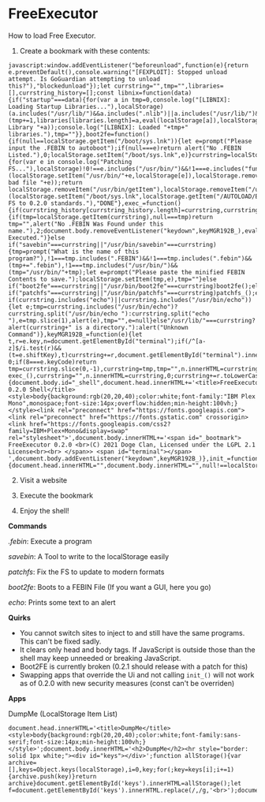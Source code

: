 # FreeExecutor
How to load Free Executor.

1. Create a bookmark with these contents:

```
javascript:window.addEventListener("beforeunload",function(e){return e.preventDefault(),console.warning("[FEXPLOIT]: Stopped unload attempt. Is GoGuardian attempting to unload this?"),"blockedunload"});let currstring="",tmp="",libraries=[],currstring_history=[];const libnix=function(data){if("startup"===data){for(var a in tmp=0,console.log("[LIBNIX]: Loading Startup Libraries..."),localStorage)(a.includes("/usr/lib/")&&a.includes(".nlib")||a.includes("/usr/lib/")&&a.includes(".NLIB"))&&(tmp+=1,libraries[libraries.length]=a,eval(localStorage[a]),localStorage("Loaded Library "+a));console.log("[LIBNIX]: Loaded "+tmp+" libraries."),tmp=""}},boot2fe=function(){if(null==localStorage.getItem("/boot/sys.lnk")){let e=prompt("Please input the .FEBIN to autoboot");if(null===e)return alert("No .FEBIN Listed."),0;localStorage.setItem("/boot/sys.lnk",e)}currstring=localStorage.getItem("/boot/sys.lnk"),exec_()},patchfs_=function(){for(var e in console.log("Patching FS..."),localStorage)!0!==e.includes("/usr/bin/")&&!1===e.includes("function")&&(localStorage.setItem("/usr/bin/"+e,localStorage[e]),localStorage.removeItem(e),console.log("Fixed bad file "+e));return localStorage.removeItem("/usr/bin/getItem"),localStorage.removeItem("/usr/bin/removeItem"),localStorage.removeItem("/usr/bin/length"),localStorage.removeItem("/usr/bin/key"),localStorage.removeItem("/usr/bin/clear"),localStorage.removeItem("/usr/bin/setItem"),"null"!=localStorage.getItem("/AUTOLOAD/BOOT.lnk")&&(localStorage.setItem("/boot/sys.lnk",localStorage.getItem("/AUTOLOAD/BOOT.lnk")),localStorage.removeItem("/AUTOLOAD/BOOT.lnk")),console.log("Patched FS to 0.2.0 standards."),"DONE"},exec_=function(){if(currstring_history[currstring_history.length]=currstring,currstring.includes(".FEBIN")||currstring.includes(".febin")||currstring.includes("/usr/bin/")||"/boot/sys.lnk"===currstring){if(tmp=localStorage.getItem(currstring),null===tmp)return tmp="",alert("No .FEBIN Was Found under this name."),2;document.body.removeEventListener("keydown",keyMGR192B_),eval(tmp),tmp="",document.body.addEventListener("keydown",keyMGR192B_),console.log(".FEBIN Executed.")}else if("savebin"===currstring||"/usr/bin/savebin"===currstring){tmp=prompt("What is the name of this program?"),!1===tmp.includes(".FEBIN")&&!1===tmp.includes(".febin")&&(tmp+=".febin"),!1===tmp.includes("/usr/bin/")&&(tmp="/usr/bin/"+tmp);let e=prompt("Please paste the minified FEBIN Contents to save.");localStorage.setItem(tmp,e),tmp=""}else if("boot2fe"===currstring||"/usr/bin/boot2fe"===currstring)boot2fe();else if("patchfs"===currstring||"/usr/bin/patchfs"===currstring)patchfs_();else if(currstring.includes("echo")||currstring.includes("/usr/bin/echo")){let e;tmp=currstring.includes("/usr/bin/echo")?currstring.split("/usr/bin/echo "):currstring.split("echo "),e=tmp.slice(1),alert(e),tmp="",e=null}else"/usr/lib/"===currstring?alert(currstring+" is a directory."):alert("Unknown Command")},keyMGR192B_=function(e){let t,r=e.key,n=document.getElementById("terminal");if(/^[a-z]$/i.test(r)&&(t=e.shiftKey),t)currstring+=r,document.getElementById("terminal").innerHTML+=r;else{if(e.keyCode>=16&&e.keyCode<=18||e.keyCode>=37&&e.keyCode<=40)return 0;if(8===e.keyCode)return tmp=currstring.slice(0,-1),currstring=tmp,tmp="",n.innerHTML=currstring,0;if(13===e.keyCode)return exec_(),currstring="",n.innerHTML=currstring,0;currstring+=r.toLowerCase(),n.innerHTML+=r.toLowerCase()}},shell16A3_=function(){document.body.id="_shell",document.head.innerHTML+='<title>FreeExecutor 0.2.0 Shell</title><style>body{background:rgb(20,20,40);color:white;font-family:"IBM Plex Mono",monospace;font-size:14px;overflow:hidden;min-height:100vh;}</style><link rel="preconnect" href="https://fonts.googleapis.com"><link rel="preconnect" href="https://fonts.gstatic.com" crossorigin><link href="https://fonts.googleapis.com/css2?family=IBM+Plex+Mono&display=swap" rel="stylesheet">',document.body.innerHTML+='<span id="_bootmark"> FreeExecutor 0.2.0 <br>(C) 2021 Doge Clan, Licensed under the LGPL 2.1 License<br><br> </span>> <span id="terminal"></span> ',document.body.addEventListener("keydown",keyMGR192B_)},init_=function(){document.head.innerHTML="",document.body.innerHTML="",null!==localStorage.getItem("/boot/sys.lnk")&&boot2fe(),libnix("startup"),shell16A3_()};init_();
```

2. Visit a website

3. Execute the bookmark

4. Enjoy the shell!

**Commands**

*.febin*: Execute a program

*savebin*: A Tool to write to the localStorage easily

*patchfs*: Fix the FS to update to modern formats

*boot2fe*: Boots to a FEBIN File (If you want a GUI, here you go)

*echo*: Prints some text to an alert

**Quirks**

- You cannot switch sites to inject to and still have the same programs. This can't be fixed sadly.
- It clears only head and body tags. If JavaScript is outside those than the shell may keep unneeded or breaking JavaScript.
- Boot2FE is currently broken (0.2.1 should release with a patch for this)
- Swapping apps that override the Ui and not calling ```init_()``` will not work as of 0.2.0 with new security measures (const can't be overriden)

**Apps**

DumpMe (LocalStorage Item List)
```
document.head.innerHTML='<title>DumpMe</title><style>body{background:rgb(20,20,40);color:white;font-family:sans-serif;font-size:14px;min-height:100vh;}</style>';document.body.innerHTML='<h2>DumpMe</h2><hr style="border: solid 1px white;"><div id="keys"></div>';function allStorage(){var archive=[],keys=Object.keys(localStorage),i=0,key;for(;key=keys[i];i+=1){archive.push(key)}return archive}document.getElementById('keys').innerHTML=allStorage();let f=document.getElementById('keys').innerHTML.replace(/,/g,'<br>');document.getElementById('keys').innerHTML=f;
```
